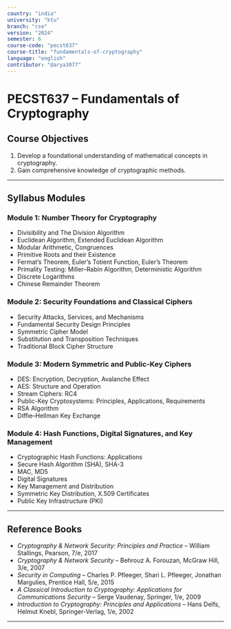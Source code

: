 ```yaml
---
country: "india"
university: "ktu"
branch: "cse"
version: "2024"
semester: 6
course-code: "pecst637"
course-title: "fundamentals-of-cryptography"
language: "english"
contributor: "@arya3077"
---
```


# PECST637 – Fundamentals of Cryptography

## Course Objectives

1. Develop a foundational understanding of mathematical concepts in cryptography.  
2. Gain comprehensive knowledge of cryptographic methods.

---

## Syllabus Modules

### Module 1: Number Theory for Cryptography

- Divisibility and The Division Algorithm  
- Euclidean Algorithm, Extended Euclidean Algorithm  
- Modular Arithmetic, Congruences  
- Primitive Roots and their Existence  
- Fermat’s Theorem, Euler’s Totient Function, Euler’s Theorem  
- Primality Testing: Miller–Rabin Algorithm, Deterministic Algorithm  
- Discrete Logarithms  
- Chinese Remainder Theorem

### Module 2: Security Foundations and Classical Ciphers

- Security Attacks, Services, and Mechanisms  
- Fundamental Security Design Principles  
- Symmetric Cipher Model  
- Substitution and Transposition Techniques  
- Traditional Block Cipher Structure

### Module 3: Modern Symmetric and Public-Key Ciphers

- DES: Encryption, Decryption, Avalanche Effect  
- AES: Structure and Operation  
- Stream Ciphers: RC4  
- Public-Key Cryptosystems: Principles, Applications, Requirements  
- RSA Algorithm  
- Diffie–Hellman Key Exchange

### Module 4: Hash Functions, Digital Signatures, and Key Management

- Cryptographic Hash Functions: Applications  
- Secure Hash Algorithm (SHA), SHA-3  
- MAC, MD5  
- Digital Signatures  
- Key Management and Distribution  
- Symmetric Key Distribution, X.509 Certificates  
- Public Key Infrastructure (PKI)

---

## Reference Books

- *Cryptography & Network Security: Principles and Practice* – William Stallings, Pearson, 7/e, 2017
- *Cryptography & Network Security* – Behrouz A. Forouzan, McGraw Hill, 3/e, 2007  
- *Security in Computing* – Charles P. Pfleeger, Shari L. Pfleeger, Jonathan Margulies, Prentice Hall, 5/e, 2015  
- *A Classical Introduction to Cryptography: Applications for Communications Security* – Serge Vaudenay, Springer, 1/e, 2009  
- *Introduction to Cryptography: Principles and Applications* – Hans Delfs, Helmut Knebl, Springer-Verlag, 1/e, 2002

---
